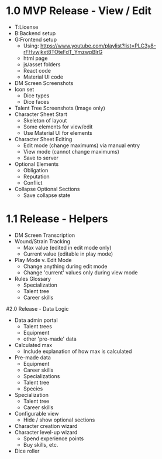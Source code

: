 # 1.0 MVP Release - View / Edit
- T:License
- B:Backend setup
- G:Frontend setup
  - Using: https://www.youtube.com/playlist?list=PLC3y8-rFHvwjkxt8TOteFdT_YmzwpBlrG
  - html page
  - js/asset folders
  - React code
  - Material UI code
- DM Screen Screenshots
- Icon set
  - Dice types
  - Dice faces
- Talent Tree Screenshots (Image only)
- Character Sheet Start
  - Skeleton of layout
  - Some elements for view/edit
  - Use Material UI for elements
- Character Sheet Editing
  - Edit mode (change maximums) via manual entry
  - View mode (cannot change maximums)
  - Save to server
- Optional Elements
  - Obligation
  - Reputation
  - Conflict
- Collapse Optional Sections
  - Save collapse state

# 1.1 Release - Helpers
- DM Screen Transcription
- Wound/Strain Tracking
  - Max value (edited in edit mode only)
  - Current value (editable in play mode)
- Play Mode v. Edit Mode
  - Change anything during edit mode
  - Change 'current' values only during view mode
- Rules Glossary
  - Specialization
  - Talent tree
  - Career skills

#2.0 Release - Data Logic
- Data admin portal
  - Talent trees
  - Equipment
  - other 'pre-made' data
- Calculated max
  - Include explanation of how max is calculated
- Pre-made data
  - Equipment
  - Career skills
  - Specializations
  - Talent tree
  - Species
- Specialization
  - Talent tree
  - Career skills
- Configurable view
  - Hide / show optional sections
- Character creation wizard
- Character level-up wizard
  - Spend experience points
  - Buy skills, etc.
- Dice roller